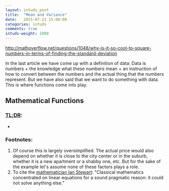 ```yaml
---
layout: intuds_post
title:  "Mean and Variance"
date:   2015-07-21 15:00:00
categories: intuds
comments: true
intuds-weight: 1000
---
```


http://mathoverflow.net/questions/1048/why-is-it-so-cool-to-square-numbers-in-terms-of-finding-the-standard-deviation

In the last article we have come up with a definition of data: Data is numbers + the knowledge what these numbers mean + an instruction of how to convert between the numbers and the actual thing that the numbers represent. But we have also said that we want to do something with data. This is where functions come into play.

## Mathematical Functions


### [TL;DR](http://de.urbandictionary.com/define.php?term=tl%3Bdr):
- 

### <a name="further"></a>Footnotes:
1. <a name="[1]"></a>Of course this is largely oversimplified. The actual price would also depend on whether it is close to the city center or in the suburb, whether it is a new apartment or a shabby one, etc. But for the sake of the example let's assume none of these factors plays a role.
2. <a name="[2]"></a>To cite the [mathematician Ian Stewart](http://books.google.de/books?id=dUhMAQAAQBAJ&pg=PA182&lpg=PA182&dq=Classical+mathematics+concentrated+on+linear+equations+for+a+sound+pragmatic+reason:+it+could+not+solve+anything+else.&source=bl&ots=PuRT666z3D&sig=YBZtoUP_y0siL0RUXfC14keMGe4&hl=de&sa=X&ei=upteVPDfBIysPJChgZgE&ved=0CCsQ6AEwAQ#v=onepage&q=Classical%20mathematics%20concentrated%20on%20linear%20equations%20for%20a%20sound%20pragmatic%20reason%3A%20it%20could%20not%20solve%20anything%20else.&f=false): "Classical mathematics concentrated on linear equations for a sound pragmatic reason: it could not solve anything else."
